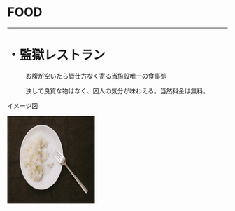 # FOOD
---
# ・監獄レストラン
　　　お腹が空いたら皆仕方なく寄る当施設唯一の食事処
   
　　　決して良質な物はなく、囚人の気分が味わえる。当然料金は無料。

イメージ図

<img src="YUKA0I9A8632_TP_V.jpg" alt="食べ物" title="食べ物" width="200" height="200" />
